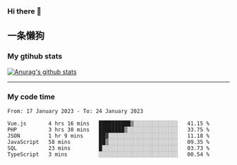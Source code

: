 ### Hi there 👋

## 一条懒狗
<!--
**kiss-me-quickly/kiss-me-quickly** is a ✨ _special_ ✨ repository because its `README.md` (this file) appears on your GitHub profile.

Here are some ideas to get you started:

- 🔭 I’m currently working on ...
- 🌱 I’m currently learning ...
- 👯 I’m looking to collaborate on ...
- 🤔 I’m looking for help with ...
- 💬 Ask me about ...
- 📫 How to reach me: ...
- 😄 Pronouns: ...
- ⚡ Fun fact: ...
-->


### My gtihub stats

[![Anurag's github stats](https://github-readme-stats.vercel.app/api?username=kiss-me-quickly)](https://github.com/anuraghazra/github-readme-stats)

***

### My code time

<!--START_SECTION:waka-->

```text
From: 17 January 2023 - To: 24 January 2023

Vue.js       4 hrs 16 mins   ██████████▒░░░░░░░░░░░░░░   41.15 %
PHP          3 hrs 30 mins   ████████▒░░░░░░░░░░░░░░░░   33.75 %
JSON         1 hr 9 mins     ██▓░░░░░░░░░░░░░░░░░░░░░░   11.18 %
JavaScript   58 mins         ██▒░░░░░░░░░░░░░░░░░░░░░░   09.35 %
SQL          23 mins         █░░░░░░░░░░░░░░░░░░░░░░░░   03.73 %
TypeScript   3 mins          ░░░░░░░░░░░░░░░░░░░░░░░░░   00.54 %
```

<!--END_SECTION:waka-->
